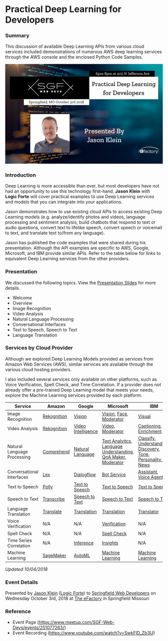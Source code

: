 # Practical Deep Learning for Developers

### Summary

This discussion of available Deep Learning APIs from various cloud
services included demonstrations of numerous AWS deep learning services
through the AWS console and the enclosed Python Code Samples.

![Event Info](event.jpg)

### Introduction

Deep Learning is more accessible than ever, but most developers have not
had an opportunity to use this technology first-hand. **Jason Klein**
with **Logic Forte** will cover practical examples to use Deep Learning
services and models that you can integrate into your applications.

Jason demonstrates how to use existing cloud APIs to access existing
Deep Learning models (e.g. analyze/identify photos and videos,
language processing and sentiment analysis, build chatbots that respond
to text or audio questions, convert text to lifelike speech, convert
speech or voicemail to text, and translate text to/from any language).

Jason has published the code examples that were shared during his
presentation. Although the API examples are specific to AWS, Google,
Microsoft, and IBM provide similar APIs. Refer to the table below for
links to equivalent Deep Learning services from the other providers.

### Presentation

We discussed the following topics.
View the [Presentation Slides](presentation-slides.pdf) for more details.

* Welcome
* Overview
* Image Recognition
* Video Analysis
* Natural Language Processing
* Conversational Interfaces
* Text to Speech, Speech to Text
* Language Translation

### Services by Cloud Provider

Although we explored Deep Learning Models provided as services from
Amazon Web Services (AWS), similar services are available through the
various cloud hosting providers.

I also included several services only available on other platforms,
such as Voice Verification, Spell Check, and Time Correlation. If a
provider does not already offer a pre-trained Deep Learning model that
meets your needs, explore the Machine Learning services provided by
each platform.

Service | Amazon | Google | Microsoft | IBM
------- | ------ | ------ | --------- | ---
Image Recognition | [Rekognition](https://aws.amazon.com/rekognition/) | [Vision](https://cloud.google.com/vision/) | [Vision](https://azure.microsoft.com/en-us/services/cognitive-services/computer-vision/), [Face](https://azure.microsoft.com/en-us/services/cognitive-services/face/), [Moderator](https://azure.microsoft.com/en-us/services/cognitive-services/content-moderator/) | [Visual](https://www.ibm.com/watson/services/visual-recognition/)
Video Analysis | [Rekognition](https://aws.amazon.com/rekognition/) | [Video Intelligence](https://cloud.google.com/video-intelligence/) | [Video](https://azure.microsoft.com/en-us/services/media-services/video-indexer/), [Moderator](https://azure.microsoft.com/en-us/services/cognitive-services/content-moderator/) | [Captioning](https://www.ibm.com/watson/media/watson-captioning/), [Enrichment](https://www.ibm.com/watson/media/watson-video-enrichment/)
Natural Language Processing | [Comprehend](https://aws.amazon.com/comprehend/) | [Natural Language](https://cloud.google.com/natural-language/) | [Text Analyitcs](https://azure.microsoft.com/en-us/services/cognitive-services/text-analytics/), [Language Understanding](https://azure.microsoft.com/en-us/services/cognitive-services/language-understanding-intelligent-service/), [QnA Maker](https://azure.microsoft.com/en-us/services/cognitive-services/directory/know/), [Moderator](https://azure.microsoft.com/en-us/services/cognitive-services/content-moderator/) | [Classify](https://www.ibm.com/watson/services/natural-language-classifier/), [Understanding](https://www.ibm.com/watson/services/natural-language-understanding/), [Discovery](https://www.ibm.com/watson/services/discovery/), [Tone](https://www.ibm.com/watson/services/tone-analyzer/), [Personality](https://www.ibm.com/watson/services/personality-insights/), [News](https://www.ibm.com/watson/services/discovery-news/)
Conversational Interfaces | [Lex](https://aws.amazon.com/lex/) | [Dialogflow](https://dialogflow.com/) | [Bot Service](https://azure.microsoft.com/en-us/services/bot-service/) | [Assistant](https://www.ibm.com/watson/services/conversation/), [Voice Agent](https://console.bluemix.net/catalog/services/voice-agent-with-watson)
Text to Speech | [Polly](https://aws.amazon.com/polly/) | [Text to Speech](https://cloud.google.com/text-to-speech/) | [Text to Speech](https://azure.microsoft.com/en-us/services/cognitive-services/text-to-speech/) | [Text to Speech](https://www.ibm.com/watson/services/text-to-speech/)
Speech to Text | [Transcribe](https://aws.amazon.com/transcribe/) | [Speech to Text](https://cloud.google.com/speech-to-text/) | [Speech to Text](https://azure.microsoft.com/en-us/services/cognitive-services/speech-to-text/) | [Speech to Text](https://www.ibm.com/watson/services/speech-to-text/)
Language Translation | [Translate](https://aws.amazon.com/translate/) | [Translation](https://cloud.google.com/translate/) | [Translation](https://azure.microsoft.com/en-us/services/cognitive-services/speech-translation/) | [Translator](https://www.ibm.com/watson/services/language-translator/)
Voice Verification | N/A | N/A | [Verification](https://azure.microsoft.com/en-us/services/cognitive-services/speaker-recognition/) | N/A
Spell Check | N/A | N/A | [Spell Check](https://azure.microsoft.com/en-us/services/cognitive-services/spell-check/) | N/A
Time Series Correlation | N/A | [Inference](https://cloud.google.com/inference/) | [Insights](https://azure.microsoft.com/en-us/services/time-series-insights/) | N/A
Machine Learning | [SageMaker](https://aws.amazon.com/sagemaker/) | [AutoML](https://cloud.google.com/automl/) | [Machine Learning](https://azure.microsoft.com/en-us/overview/machine-learning/) | [Machine Learning](https://www.ibm.com/cloud/machine-learning)

*Updated 10/04/2018*

### Event Details

Presented by [Jason Klein](https://jrklein.com/)
([Logic Forte](https://logicforte.com/))
to [Springfield Web Developers](http://sgfwebdevs.com/)
on Wednesday October 3rd, 2018
at [The eFactory](https://efactory.missouristate.edu/) in Springfield Missouri

### Reference

* Event Page (https://www.meetup.com/SGF-Web-Devs/events/251077263/)
* Event Recording (https://www.youtube.com/watch?v=SwkFlD_Zb3U)
